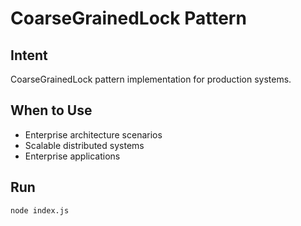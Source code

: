 # CoarseGrainedLock Pattern

## Intent
CoarseGrainedLock pattern implementation for production systems.

## When to Use
- Enterprise architecture scenarios
- Scalable distributed systems
- Enterprise applications

## Run
```bash
node index.js
```
